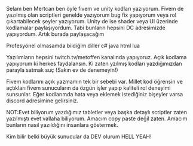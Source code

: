 Selam ben Mertcan ben öyle fivem ve unity kodları yazıyorum. Fivem de yazılmış olan scriptleri genelde yazıyorum bug fix yapıyorum veya rol çıkartabilecek şeyler yazıyorum.
Unity de ise shader veya UI üzerinde kodlamalar paylaşıyordum. Tabi bunların hepsini DC adresimizde yapıyordum. Artık burada paylaşacağım

Profesyönel olmasamda bildiğim diller
c#
java
html
lua

Yazılımların hepsini twitch.tv/metoffen kanalında yapıyoruz. Açık kodlama yapıyorum ki herkes faydalansın. Ki zaten yzılmış kodları yazdığımızdan parayla satmak suç (Sakın ev de denemeyin!)

Fivem kodlarını açık yazmamın tek bir sebebi var. Millet kod öğrensin ve açtıkları fivem sunucuların da özgün işler yapıp kaliteli rol deneyimi sunsunlar.
Eğer kodlarımda hata veya eklemek istediğiniz bişeyler varsa discord adresimine gelirsiniz.

NOT:Evet biliyorum yazdığımız tabletler veya başka detaylı scriptler zaten yazılmıştı evet vallaha biliyorum. Amacım copy paste değil zaten. Amacım bunların nasıl yazıldığını insanlara göstermek.

Kim bilir belki büyük sunucular da DEV olurum HELL YEAH! 
